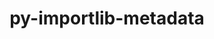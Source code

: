 ---
title: "py-importlib-metadata"
layout: cache
categories: [package, develop-2023-10-15]
meta: {"versions": ["6.6.0"], "compilers": ["gcc@=11.1.0", "gcc@=11.3.0", "gcc@=11.4.0", "oneapi@=2023.2.1"], "oss": ["ubuntu20.04", "ubuntu22.04"], "platforms": ["linux"], "targets": ["x86_64_v3"], "stacks": ["data-vis-sdk", "e4s", "e4s-oneapi", "ml-linux-x86_64-cpu", "ml-linux-x86_64-cuda", "ml-linux-x86_64-rocm", "root"], "num_specs": 7, "num_specs_by_stack": {"root": 7, "data-vis-sdk": 1, "e4s": 1, "e4s-oneapi": 3, "ml-linux-x86_64-cpu": 2, "ml-linux-x86_64-rocm": 2, "ml-linux-x86_64-cuda": 2}}
spec_details: [{"hash": "bz2ylhzo642vj2turmb5xczwugrgzdex", "compiler": "gcc@=11.1.0", "versions": ["6.6.0"], "os": "ubuntu20.04", "platform": "linux", "target": "x86_64_v3", "variants": ["build_system=python_pip"], "stacks": ["root", "data-vis-sdk"], "size": "-", "tarball": "https://binaries.spack.io/releases/develop-2023-10-15/build_cache/linux-ubuntu20.04-x86_64_v3/gcc-11.1.0/py-importlib-metadata-6.6.0/linux-ubuntu20.04-x86_64_v3-gcc-11.1.0-py-importlib-metadata-6.6.0-bz2ylhzo642vj2turmb5xczwugrgzdex.spack"}, {"hash": "ftmivbalvqypf322jhhsaepbxgro5idf", "compiler": "gcc@=11.4.0", "versions": ["6.6.0"], "os": "ubuntu20.04", "platform": "linux", "target": "x86_64_v3", "variants": ["build_system=python_pip"], "stacks": ["root", "e4s"], "size": "-", "tarball": "https://binaries.spack.io/releases/develop-2023-10-15/build_cache/linux-ubuntu20.04-x86_64_v3/gcc-11.4.0/py-importlib-metadata-6.6.0/linux-ubuntu20.04-x86_64_v3-gcc-11.4.0-py-importlib-metadata-6.6.0-ftmivbalvqypf322jhhsaepbxgro5idf.spack"}, {"hash": "53m3j75eyvxci37bqqr5msxl72nz4a2x", "compiler": "oneapi@=2023.2.1", "versions": ["6.6.0"], "os": "ubuntu20.04", "platform": "linux", "target": "x86_64_v3", "variants": ["build_system=python_pip"], "stacks": ["e4s-oneapi", "root"], "size": "-", "tarball": "https://binaries.spack.io/releases/develop-2023-10-15/build_cache/linux-ubuntu20.04-x86_64_v3/oneapi-2023.2.1/py-importlib-metadata-6.6.0/linux-ubuntu20.04-x86_64_v3-oneapi-2023.2.1-py-importlib-metadata-6.6.0-53m3j75eyvxci37bqqr5msxl72nz4a2x.spack"}, {"hash": "2szf4mzxggs5mbg6xfxsk6prduybuhqi", "compiler": "oneapi@=2023.2.1", "versions": ["6.6.0"], "os": "ubuntu20.04", "platform": "linux", "target": "x86_64_v3", "variants": ["build_system=python_pip"], "stacks": ["e4s-oneapi", "root"], "size": "-", "tarball": "https://binaries.spack.io/releases/develop-2023-10-15/build_cache/linux-ubuntu20.04-x86_64_v3/oneapi-2023.2.1/py-importlib-metadata-6.6.0/linux-ubuntu20.04-x86_64_v3-oneapi-2023.2.1-py-importlib-metadata-6.6.0-2szf4mzxggs5mbg6xfxsk6prduybuhqi.spack"}, {"hash": "szoci74y7kb46jtvfg7n435e4bfv4snm", "compiler": "oneapi@=2023.2.1", "versions": ["6.6.0"], "os": "ubuntu20.04", "platform": "linux", "target": "x86_64_v3", "variants": ["build_system=python_pip"], "stacks": ["e4s-oneapi", "root"], "size": "-", "tarball": "https://binaries.spack.io/releases/develop-2023-10-15/build_cache/linux-ubuntu20.04-x86_64_v3/oneapi-2023.2.1/py-importlib-metadata-6.6.0/linux-ubuntu20.04-x86_64_v3-oneapi-2023.2.1-py-importlib-metadata-6.6.0-szoci74y7kb46jtvfg7n435e4bfv4snm.spack"}, {"hash": "uroawwwq5no424ye26ihiqif7qx5hnpd", "compiler": "gcc@=11.3.0", "versions": ["6.6.0"], "os": "ubuntu22.04", "platform": "linux", "target": "x86_64_v3", "variants": ["build_system=python_pip"], "stacks": ["ml-linux-x86_64-cpu", "root", "ml-linux-x86_64-rocm", "ml-linux-x86_64-cuda"], "size": "-", "tarball": "https://binaries.spack.io/releases/develop-2023-10-15/build_cache/linux-ubuntu22.04-x86_64_v3/gcc-11.3.0/py-importlib-metadata-6.6.0/linux-ubuntu22.04-x86_64_v3-gcc-11.3.0-py-importlib-metadata-6.6.0-uroawwwq5no424ye26ihiqif7qx5hnpd.spack"}, {"hash": "rxdirmgje3dpq6o62m7qdv7h6dd5bqe2", "compiler": "gcc@=11.3.0", "versions": ["6.6.0"], "os": "ubuntu22.04", "platform": "linux", "target": "x86_64_v3", "variants": ["build_system=python_pip"], "stacks": ["ml-linux-x86_64-cpu", "root", "ml-linux-x86_64-rocm", "ml-linux-x86_64-cuda"], "size": "-", "tarball": "https://binaries.spack.io/releases/develop-2023-10-15/build_cache/linux-ubuntu22.04-x86_64_v3/gcc-11.3.0/py-importlib-metadata-6.6.0/linux-ubuntu22.04-x86_64_v3-gcc-11.3.0-py-importlib-metadata-6.6.0-rxdirmgje3dpq6o62m7qdv7h6dd5bqe2.spack"}]
---